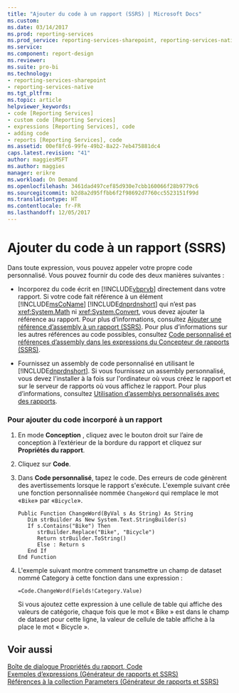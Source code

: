 ```yaml
---
title: "Ajouter du code à un rapport (SSRS) | Microsoft Docs"
ms.custom: 
ms.date: 03/14/2017
ms.prod: reporting-services
ms.prod_service: reporting-services-sharepoint, reporting-services-native
ms.service: 
ms.component: report-design
ms.reviewer: 
ms.suite: pro-bi
ms.technology:
- reporting-services-sharepoint
- reporting-services-native
ms.tgt_pltfrm: 
ms.topic: article
helpviewer_keywords:
- code [Reporting Services]
- custom code [Reporting Services]
- expressions [Reporting Services], code
- adding code
- reports [Reporting Services], code
ms.assetid: 00ef8fc6-99fe-49b2-8a22-7eb475881dc4
caps.latest.revision: "41"
author: maggiesMSFT
ms.author: maggies
manager: erikre
ms.workload: On Demand
ms.openlocfilehash: 3461dad497cef85d930e7cbb160066f28b9779c6
ms.sourcegitcommit: b2d8a2d95ffbb6f2f98692d7760cc5523151f99d
ms.translationtype: HT
ms.contentlocale: fr-FR
ms.lasthandoff: 12/05/2017
---
```

# <a name="add-code-to-a-report-ssrs"></a>Ajouter du code à un rapport (SSRS)
  Dans toute expression, vous pouvez appeler votre propre code personnalisé. Vous pouvez fournir du code des deux manières suivantes :  
  
-   Incorporez du code écrit en [!INCLUDE[vbprvb](../../includes/vbprvb-md.md)] directement dans votre rapport. Si votre code fait référence à un élément [!INCLUDE[msCoName](../../includes/msconame-md.md)] [!INCLUDE[dnprdnshort](../../includes/dnprdnshort-md.md)] qui n’est pas <xref:System.Math> ni <xref:System.Convert>, vous devez ajouter la référence au rapport. Pour plus d’informations, consultez [Ajouter une référence d’assembly à un rapport &#40;SSRS&#41;](../../reporting-services/report-design/add-an-assembly-reference-to-a-report-ssrs.md). Pour plus d’informations sur les autres références au code possibles, consultez [Code personnalisé et références d’assembly dans les expressions du Concepteur de rapports &#40;SSRS&#41;](../../reporting-services/report-design/custom-code-and-assembly-references-in-expressions-in-report-designer-ssrs.md).  
  
-   Fournissez un assembly de code personnalisé en utilisant le [!INCLUDE[dnprdnshort](../../includes/dnprdnshort-md.md)]. Si vous fournissez un assembly personnalisé, vous devez l'installer à la fois sur l'ordinateur où vous créez le rapport et sur le serveur de rapports où vous affichez le rapport. Pour plus d’informations, consultez [Utilisation d’assemblys personnalisés avec des rapports](../../reporting-services/custom-assemblies/using-custom-assemblies-with-reports.md).  
  
### <a name="to-add-embedded-code-to-a-report"></a>Pour ajouter du code incorporé à un rapport  
  
1.  En mode **Conception** , cliquez avec le bouton droit sur l’aire de conception à l’extérieur de la bordure du rapport et cliquez sur **Propriétés du rapport**.  
  
2.  Cliquez sur **Code**.  
  
3.  Dans **Code personnalisé**, tapez le code. Des erreurs de code génèrent des avertissements lorsque le rapport s'exécute. L'exemple suivant crée une fonction personnalisée nommée `ChangeWord` qui remplace le mot «`Bike`» par «`Bicycle`».  
  
    ```  
    Public Function ChangeWord(ByVal s As String) As String  
       Dim strBuilder As New System.Text.StringBuilder(s)  
       If s.Contains("Bike") Then  
          strBuilder.Replace("Bike", "Bicycle")  
          Return strBuilder.ToString()  
          Else : Return s  
       End If  
    End Function  
    ```  
  
4.  L'exemple suivant montre comment transmettre un champ de dataset nommé Category à cette fonction dans une expression :  
  
    ```  
    =Code.ChangeWord(Fields!Category.Value)  
    ```  
  
     Si vous ajoutez cette expression à une cellule de table qui affiche des valeurs de catégorie, chaque fois que le mot « Bike » est dans le champ de dataset pour cette ligne, la valeur de cellule de table affiche à la place le mot « Bicycle ».  
  
## <a name="see-also"></a>Voir aussi  
 [Boîte de dialogue Propriétés du rapport, Code](http://msdn.microsoft.com/library/955d4b11-17b4-4f1c-9690-6e7af54caea7)   
 [Exemples d’expressions &#40;Générateur de rapports et SSRS&#41;](../../reporting-services/report-design/expression-examples-report-builder-and-ssrs.md)   
 [Références à la collection Parameters &#40;Générateur de rapports et SSRS&#41;](../../reporting-services/report-design/built-in-collections-parameters-collection-references-report-builder.md)  
  
  
